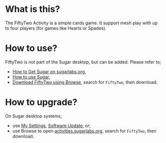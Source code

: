 What is this?
=============

The FiftyTwo Activity is a simple cards game. It support mesh play with up to four players (for games like Hearts or Spades).

How to use?
===========

FiftyTwo is not part of the Sugar desktop, but can be added.  Please refer to;

* [How to Get Sugar on sugarlabs.org](https://sugarlabs.org/),
* [How to use Sugar](https://help.sugarlabs.org/),
* [Download FiftyTwo using Browse](https://activities.sugarlabs.org/), search for `FiftyTwo`, then download.

How to upgrade?
===============

On Sugar desktop systems;
* use [My Settings](https://help.sugarlabs.org/my_settings.html), [Software Update](https://help.sugarlabs.org/my_settings.html#software-update), or;
* use Browse to open [activities.sugarlabs.org](https://activities.sugarlabs.org/), search for `FiftyTwo`, then download.
